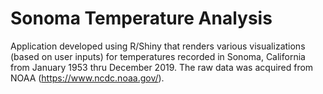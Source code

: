 # Sonoma Temperature Analysis
Application developed using R/Shiny that renders various visualizations (based on user inputs) for temperatures recorded in Sonoma, California from January 1953 thru December 2019.  The raw data was acquired from NOAA (https://www.ncdc.noaa.gov/).
